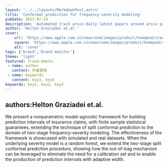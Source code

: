 ---layout: '../../layouts/MarkdownPost.astro'title: 'Conformal prediction for frequency-severity modeling'pubDate: 2023-07-24description: 'Automated track arxiv-daily latest papers around arxiv paper daily template'author: 'Helton Graziadei et.al.'cover:    url: 'https://www.apple.com.cn/newsroom/images/product/homepod/standard/Apple-HomePod-hero-230118_big.jpg.large_2x.jpg'    square: 'https://www.apple.com.cn/newsroom/images/product/homepod/standard/Apple-HomePod-hero-230118_big.jpg.large_2x.jpg'    alt: 'cover'tags: ['brand','brand monitor']theme: 'light'featured: true$~$meta: - name: author   content: 作者是我 - name: keywords   content: key3, key4keywords: key1, key2, key3---## authors:Helton Graziadei et.al. We present a nonparametric model-agnostic framework for building prediction intervals of insurance claims, with finite sample statistical guarantees, extending the technique of split conformal prediction to the domain of two-stage frequency-severity modeling. The effectiveness of the framework is showcased with simulated and real datasets. When the underlying severity model is a random forest, we extend the two-stage split conformal prediction procedure, showing how the out-of-bag mechanism can be leveraged to eliminate the need for a calibration set and to enable the production of prediction intervals with adaptive width.
